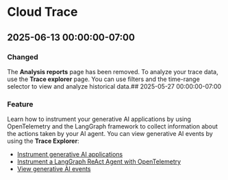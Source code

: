 # Cloud Trace

## 2025-06-13 00:00:00-07:00

### Changed

The **Analysis reports** page has been removed.
To analyze your trace data, use the **Trace explorer** page.
You can use filters and the time-range selector to view
and analyze historical data.## 2025-05-27 00:00:00-07:00

### Feature

Learn how to instrument your generative AI applications by using OpenTelemetry
and the LangGraph framework to collect information about the actions taken by
your AI agent. You can view generative AI events by using the
**Trace Explorer**:

* [Instrument generative AI applications](https://cloud.google.com/stackdriver/docs/instrumentation/ai-agent-overview)
* [Instrument a LangGraph ReAct Agent with OpenTelemetry](https://cloud.google.com/stackdriver/docs/instrumentation/ai-agent-langgraph)
* [View generative AI events](https://cloud.google.com/trace/docs/finding-traces#view_generative_ai_events)